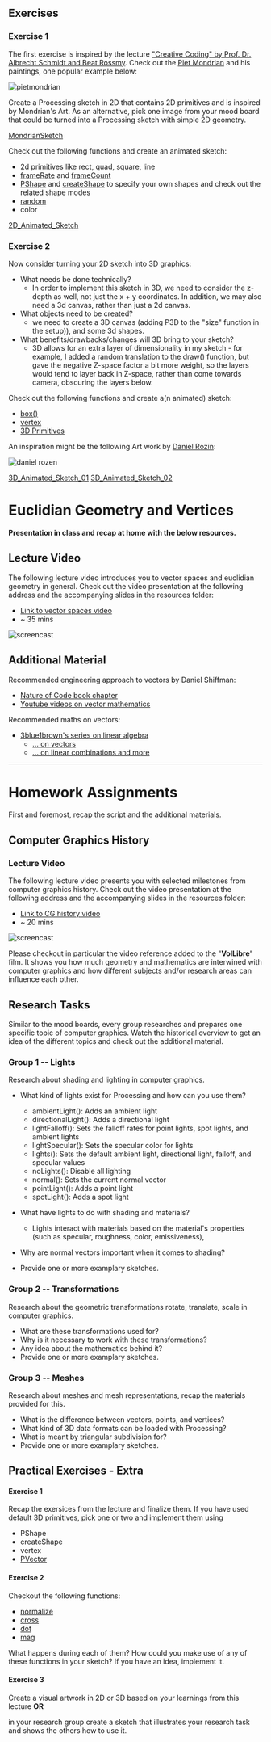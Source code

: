 ## Exercises

### Exercise 1

The first exercise is inspired by the lecture ["Creative Coding" by Prof. Dr. Albrecht Schmidt and Beat Rossmy](https://www.medien.ifi.lmu.de/lehre/ss19/cc/). Check out the [Piet Mondrian](https://www.wikiart.org/de/piet-mondrian) and his paintings, one popular example below:

![pietmondrian](imgs/pietmondrian_compositionA.png)

Create a Processing sketch in 2D that contains 2D primitives and is inspired by Mondrian's Art. As an alternative, pick one image from your mood board that could be turned into a Processing sketch with simple 2D geometry.

[MondrianSketch](tbag_ws2122_03_graphics_exercise01_01_Mondrian_ho.pde)

Check out the following functions and create an animated sketch:

- 2d primitives like rect, quad, square, line
- [frameRate](https://processing.org/reference/frameRate.html) and [frameCount](https://processing.org/reference/frameCount.html)
- [PShape](https://processing.org/reference/PShape.html) and [createShape](https://processing.org/reference/createShape_.html) to specify your own shapes and check out the related shape modes
- [random](https://processing.org/reference/random_.html) 
- color

[2D_Animated_Sketch](tbag_ws2122_03_graphics_exercise01_02_2D-Animated_ho.pde)

### Exercise 2

Now consider turning your 2D sketch into 3D graphics: 

- What needs be done technically? 
  - In order to implement this sketch in 3D, we need to consider the z-depth as well, not just the x + y coordinates. In addition, we may also need a 3d canvas, rather than just a 2d canvas.
- What objects need to be created? 
  - we need to create a 3D canvas (adding P3D to the "size" function in the setup)), and some 3d shapes.
- What benefits/drawbacks/changes will 3D bring to your sketch?
  - 3D allows for an extra layer of dimensionality in my sketch - for example, I added a random translation to the draw() function, but gave the negative Z-space factor a bit more weight, so the layers would tend to layer back in Z-space, rather than come towards camera, obscuring the layers below.

Check out the following functions and create a(n animated) sketch:

- [box()](https://processing.org/reference/box_.html)
- [vertex](https://processing.org/reference/vertex_.html)
- [3D Primitives](https://processing.org/examples/primitives3d.html)

An inspiration might be the following Art work by [Daniel Rozin](https://vimeopro.com/bitforms/rozin/video/101408845):

![daniel rozen](imgs/danielrozen_woodenmirror.png)

[3D_Animated_Sketch_01](tbag_ws2122_03_graphics_exercise02_01_3D-animated_ho.pde)
[3D_Animated_Sketch_02](tbag_ws2122_03_graphics_exercise02_02_3D-animated_ho.pde)

# Euclidian Geometry and Vertices

**Presentation in class and recap at home with the below resources.**

## Lecture Video

The following lecture video introduces you to vector spaces and euclidian geometry in general. Check out the video presentation at the following address and the accompanying slides in the resources folder:

- [Link to vector spaces video](https://owncloud.gwdg.de/index.php/s/aCLWUc6Ci2YudFu)
- ~ 35 mins

![screencast](imgs/screencast.png)

## Additional Material

Recommended engineering approach to vectors by Daniel Shiffman:
- [Nature of Code book chapter](https://natureofcode.com/book/chapter-1-vectors/)
- [Youtube videos on vector mathematics](https://www.youtube.com/playlist?list=PLRqwX-V7Uu6ZwSmtE13iJBcoI-r4y7iEc) 


Recommended maths on vectors:

- [3blue1brown's series on linear algebra](https://www.youtube.com/playlist?list=PLZHQObOWTQDPD3MizzM2xVFitgF8hE_ab)
  - [... on vectors](https://www.youtube.com/watch?v=fNk_zzaMoSs&list=PLZHQObOWTQDPD3MizzM2xVFitgF8hE_ab&index=1)
  - [... on linear combinations and more](https://www.youtube.com/watch?v=k7RM-ot2NWY&list=PLZHQObOWTQDPD3MizzM2xVFitgF8hE_ab&index=2)

--- 

# Homework Assignments

First and foremost, recap the script and the additional materials.

## Computer Graphics History

### Lecture Video

The following lecture video presents you with selected milestones from computer graphics history. Check out the video presentation at the following address and the accompanying slides in the resources folder:

- [Link to CG history video](https://owncloud.gwdg.de/index.php/s/hDdzny0ezgXzEf5)
- ~ 20 mins

![screencast](imgs/screencast.png)

Please checkout in particular the video reference added to the "**VolLibre**" film. It shows you how much geometry and mathematics are interwined with computer graphics and how different subjects and/or research areas can influence each other.


<!-- 
### p5 Setup
If you have not yet setup a working p5 dev environment, check out and follow the instructions in the code/p5_setup folder.

### 2D geometry and vertices

Check out the following p5 examples and play around with the values and parameters:

- https://p5js.org/reference/#/p5/vertex
- https://p5js.org/reference/#/p5/beginShape

Make sure you have seen the **p5.vector** reference:
- https://p5js.org/reference/#/p5.Vector

**Note:** *Take care of how you order the vertices, try to change the order and see what happens to the geometric object!* -->

## Research Tasks

Similar to the mood boards, every group researches and prepares one specific topic of computer graphics. Watch the historical overview to get an idea of the different topics and check out the additional material. 

### Group 1 -- Lights

Research about shading and lighting in computer graphics.
- What kind of lights exist for Processing and how can you use them?
  - ambientLight(): Adds an ambient light
  - directionalLight(): Adds a directional light
  - lightFalloff(): Sets the falloff rates for point lights, spot lights, and ambient lights
  - lightSpecular(): Sets the specular color for lights
  - lights(): Sets the default ambient light, directional light, falloff, and specular values
  - noLights(): Disable all lighting
  - normal(): Sets the current normal vector
  - pointLight(): Adds a point light
  - spotLight(): Adds a spot light

- What have lights to do with shading and materials?
  - Lights interact with materials based on the material's properties (such as specular, roughness, color, emissiveness), 
- Why are normal vectors important when it comes to shading?
- Provide one or more examplary sketches.


### Group 2 -- Transformations

Research about the geometric transformations rotate, translate, scale in computer graphics.
- What are these transformations used for? 
- Why is it necessary to work with these transformations?
- Any idea about the mathematics behind it?
- Provide one or more examplary sketches.

### Group 3 -- Meshes

Research about meshes and mesh representations, recap the materials provided for this.
- What is the difference between vectors, points, and vertices?
- What kind of 3D data formats can be loaded with Processing?
- What is meant by triangular subdivision for?
- Provide one or more examplary sketches.

## Practical Exercises - Extra

#### Exercise 1

Recap the exersices from the lecture and finalize them. If you have used default 3D primitives, pick one or two and implement them using 

- PShape
- createShape
- vertex
- [PVector](https://processing.org/reference/PVector.html)

#### Exercise 2

Checkout the following functions:
- [normalize](https://processing.org/reference/PVector_normalize_.html)
- [cross](https://processing.org/reference/PVector_cross_.html)
- [dot](https://processing.org/reference/PVector_dot_.html)
- [mag](https://processing.org/reference/PVector_mag_.html)

What happens during each of them? How could you make use of any of these functions in your sketch? If you have an idea, implement it.

#### Exercise 3

Create a visual artwork in 2D or 3D based on your learnings from this lecture **OR**

in your research group create a sketch that illustrates your research task and shows the others how to use it.
